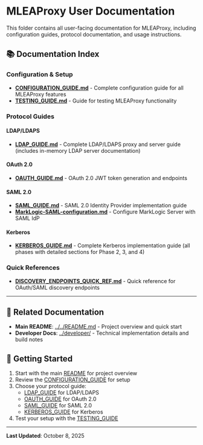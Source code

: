 # MLEAProxy User Documentation

This folder contains all user-facing documentation for MLEAProxy, including configuration guides, protocol documentation, and usage instructions.

## 📚 Documentation Index

### Configuration & Setup

- **[CONFIGURATION_GUIDE.md](./CONFIGURATION_GUIDE.md)** - Complete configuration guide for all MLEAProxy features
- **[TESTING_GUIDE.md](./TESTING_GUIDE.md)** - Guide for testing MLEAProxy functionality

### Protocol Guides

#### LDAP/LDAPS
- **[LDAP_GUIDE.md](./LDAP_GUIDE.md)** - Complete LDAP/LDAPS proxy and server guide (includes in-memory LDAP server documentation)

#### OAuth 2.0
- **[OAUTH_GUIDE.md](./OAUTH_GUIDE.md)** - OAuth 2.0 JWT token generation and endpoints

#### SAML 2.0
- **[SAML_GUIDE.md](./SAML_GUIDE.md)** - SAML 2.0 Identity Provider implementation guide
- **[MarkLogic-SAML-configuration.md](./MarkLogic-SAML-configuration.md)** - Configure MarkLogic Server with SAML IdP

#### Kerberos
- **[KERBEROS_GUIDE.md](./KERBEROS_GUIDE.md)** - Complete Kerberos implementation guide (all phases with detailed sections for Phase 2, 3, and 4)

### Quick References

- **[DISCOVERY_ENDPOINTS_QUICK_REF.md](./DISCOVERY_ENDPOINTS_QUICK_REF.md)** - Quick reference for OAuth/SAML discovery endpoints

---

## 🔗 Related Documentation

- **Main README**: [../../README.md](../../README.md) - Project overview and quick start
- **Developer Docs**: [../developer/](../developer/) - Technical implementation details and build notes

## 📖 Getting Started

1. Start with the main [README](../../README.md) for project overview
2. Review the [CONFIGURATION_GUIDE](./CONFIGURATION_GUIDE.md) for setup
3. Choose your protocol guide:
   - [LDAP_GUIDE](./LDAP_GUIDE.md) for LDAP/LDAPS
   - [OAUTH_GUIDE](./OAUTH_GUIDE.md) for OAuth 2.0
   - [SAML_GUIDE](./SAML_GUIDE.md) for SAML 2.0
   - [KERBEROS_GUIDE](./KERBEROS_GUIDE.md) for Kerberos
4. Test your setup with the [TESTING_GUIDE](./TESTING_GUIDE.md)

---

**Last Updated**: October 8, 2025
